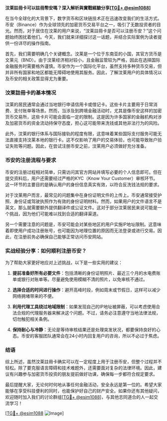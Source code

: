 **汶莱註冊卡可以註冊幣安嗎？深入解析與實戰經驗分享[[TG💪+ @esim1088](https://t.me/s/esim1088)]**

在当今全球化的大背景下，数字货币和区块链技术正在迅速改变我们的生活方式。币安（Binance）作为全球领先的加密货币交易平台之一，吸引了无数投资者的目光。然而，对于居住在汶莱的用户来说，“汶莱註冊卡是否可以注册币安？”这个问题始终困扰着他们。今天，我们就来详细探讨这一话题，并结合实际案例为读者提供一份详尽的操作指南。

首先，我们需要明确几个关键概念。汶莱是一个位于东南亚的小国，其官方货币是文莱元（BND）。由于汶莱经济相对较小，且金融监管较为严格，因此在选择国际金融服务时需要格外谨慎。币安作为一个国际化平台，虽然支持多种货币交易，但并非所有国家和地区都能无障碍地使用其服务。因此，了解汶莱用户的具体情况以及币安的相关政策显得尤为重要。

### 汶莱註冊卡的基本情况

汶莱的居民通常会通过当地银行申请信用卡或借记卡。这些卡片主要用于日常消费、支付账单等场景。然而，当涉及到跨境金融活动时，尤其是像币安这样的加密货币交易所，这些卡片可能会面临一定的限制。这是因为许多国家的金融机构对涉及加密货币的资金流动持保守态度，担心这可能带来洗钱或其他非法行为的风险。

此外，汶莱的银行体系与国际接轨的程度有限，这意味着某些国际支付服务可能无法直接支持汶莱本地的银行卡。这不仅影响了用户的交易体验，也可能导致账户验证失败等问题。因此，在尝试注册币安之前，汶莱用户必须做好充分准备。

### 币安的注册流程与要求

币安的注册过程相对简单，只需访问其官方网站并填写必要的个人信息即可。但在提交资料后，用户还需要经过严格的KYC（Know Your Customer）审核环节。这一环节的主要目的是确认用户的身份信息真实有效，以符合反洗钱法规的要求。

对于汶莱用户而言，最常见的问题集中在身份证明文件的上传上。币安通常接受护照、身份证或驾驶执照作为有效的身份证明材料。然而，如果用户的文件语言不是英文，那么就需要额外提供翻译件或公证文件。这对于部分汶莱居民来说可能是一个挑战，因为他们可能难以找到合适的翻译渠道。

另一个需要注意的问题是，币安可能会对某些地区的用户实施IP地址限制。这意味着即使用户成功注册账号，也可能因为地理位置的原因而无法登录或进行交易。因此，在注册前务必确保自己能够正常访问币安网站。

### 实战经验分享：如何顺利注册币安？

为了帮助大家更好地应对上述挑战，以下是一些实用的建议：

1. **提前准备好所有必要文件**：包括清晰的身份证明照片、最近三个月的水电费账单或银行对账单等。尽量避免使用模糊不清的照片，以免审核不通过。
   
2. **选择合适的时间进行操作**：避开高峰时段，例如周末或节假日，这样可以减少网络拥堵带来的不便。

3. **利用代理工具绕过地域限制**：如果发现自己的IP地址被屏蔽，可以考虑使用合法合规的代理服务器来解决这个问题。不过，请务必注意遵守当地法律法规，切勿触犯相关条例。

4. **保持耐心与冷静**：无论是等待审核结果还是处理突发状况，都要保持良好的心态。币安的客服团队通常会在24小时内回复用户的咨询，所以不必过于焦虑。

### 结语

综上所述，虽然汶莱註冊卡确实可以在一定程度上用于注册币安，但整个过程并不轻松。除了要克服语言障碍和技术难题外，还需要面对复杂的法律环境。因此，建议有兴趣参与加密货币投资的朋友提前做好功课，确保每一步都符合规定要求。

最后提醒大家，无论何时何地从事任何金融活动，安全永远是第一位的。希望大家能够在享受科技便利的同时，也能保护好自己的财产安全。如果你还有其他疑问，欢迎随时加入我们的讨论群组[[TG💪+ @esim1088](https://t.me/s/esim1088)]，与其他志同道合的人一起交流学习！

[[TG💪+ @esim1088](https://t.me/s/esim1088) ![Image](https://i.postimg.cc/4NQfJmqS/Snipaste-2025-05-13-00-14-12.png)]